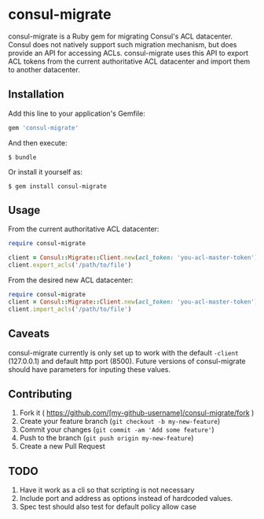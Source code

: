 # consul-migrate

consul-migrate is a Ruby gem for migrating Consul's ACL datacenter. Consul does not natively support such migration mechanism, but does provide an API for accessing ACLs. consul-migrate uses this API to export ACL tokens from the current authoritative ACL datacenter and import them to another datacenter.

## Installation

Add this line to your application's Gemfile:

```ruby
gem 'consul-migrate'
```

And then execute:

    $ bundle

Or install it yourself as:

    $ gem install consul-migrate

## Usage
From the current authoritative ACL datacenter:

```ruby
require consul-migrate

client = Consul::Migrate::Client.new(acl_token: 'you-acl-master-token')
client.export_acls('/path/to/file')
```

From the desired new ACL datacenter:
```ruby
require consul-migrate
client = Consul::Migrate::Client.new(acl_token: 'you-acl-master-token')
client.import_acls('/path/to/file')
```

## Caveats

consul-migrate currently is only set up to work with the default `-client` (127.0.0.1) and default http port (8500). Future versions of consul-migrate should have parameters for inputing these values.

## Contributing

1. Fork it ( https://github.com/[my-github-username]/consul-migrate/fork )
2. Create your feature branch (`git checkout -b my-new-feature`)
3. Commit your changes (`git commit -am 'Add some feature'`)
4. Push to the branch (`git push origin my-new-feature`)
5. Create a new Pull Request

## TODO

1. Have it work as a cli so that scripting is not necessary
2. Include port and address as options instead of hardcoded values.
3. Spec test should also test for default policy allow case
